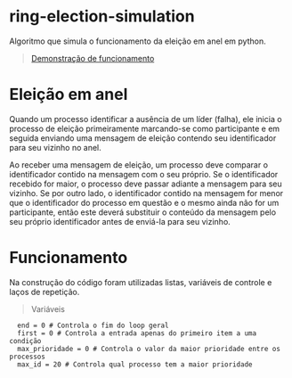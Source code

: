 # ring-election-simulation
Algoritmo que simula o funcionamento da eleição em anel em python.
> [Demonstração de funcionamento](https://repl.it/@sant0will/ring-election)

# Eleição em anel
Quando um processo identificar a ausência de um líder (falha), ele inicia o processo de eleição primeiramente marcando-se como participante e em seguida enviando uma mensagem de eleição contendo seu identificador para seu vizinho no anel.

Ao receber uma mensagem de eleição, um processo deve comparar o identificador contido na mensagem com o seu próprio. Se o identificador recebido for maior, o processo deve passar adiante a mensagem para seu vizinho. Se por outro lado, o identificador contido na mensagem for menor que o identificador do processo em questão e o mesmo ainda não for um participante, então este deverá substituir o conteúdo da mensagem pelo seu próprio identificador antes de enviá-la para seu
vizinho.

# Funcionamento
Na construção do código foram utilizadas listas, variáveis de controle e laços de repetição.
> Variáveis
```
  end = 0 # Controla o fim do loop geral
  first = 0 # Controla a entrada apenas do primeiro item a uma condição
  max_prioridade = 0 # Controla o valor da maior prioridade entre os processos
  max_id = 20 # Controla qual processo tem a maior prioridade
  
```



